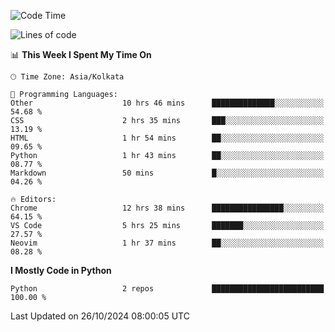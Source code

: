 <!--START_SECTION:waka-->
![Code Time](http://img.shields.io/badge/Code%20Time-355%20hrs%203%20mins-blue)

![Lines of code](https://img.shields.io/badge/From%20Hello%20World%20I%27ve%20Written-332%20lines%20of%20code-blue)

📊 **This Week I Spent My Time On** 

```text
🕑︎ Time Zone: Asia/Kolkata

💬 Programming Languages: 
Other                    10 hrs 46 mins      ██████████████░░░░░░░░░░░   54.68 % 
CSS                      2 hrs 35 mins       ███░░░░░░░░░░░░░░░░░░░░░░   13.19 % 
HTML                     1 hr 54 mins        ██░░░░░░░░░░░░░░░░░░░░░░░   09.65 % 
Python                   1 hr 43 mins        ██░░░░░░░░░░░░░░░░░░░░░░░   08.77 % 
Markdown                 50 mins             █░░░░░░░░░░░░░░░░░░░░░░░░   04.26 % 

🔥 Editors: 
Chrome                   12 hrs 38 mins      ████████████████░░░░░░░░░   64.15 % 
VS Code                  5 hrs 25 mins       ███████░░░░░░░░░░░░░░░░░░   27.57 % 
Neovim                   1 hr 37 mins        ██░░░░░░░░░░░░░░░░░░░░░░░   08.28 % 
```

**I Mostly Code in Python** 

```text
Python                   2 repos             █████████████████████████   100.00 % 
```




 Last Updated on 26/10/2024 08:00:05 UTC
<!--END_SECTION:waka-->
